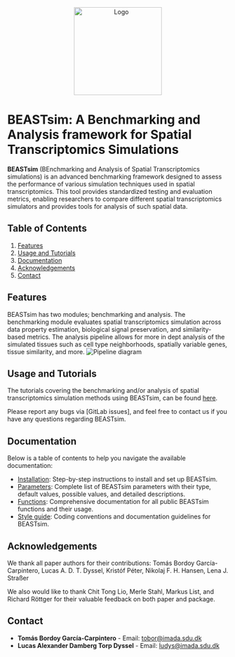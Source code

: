 <center>
  <img src="https://gitlab.sdu.dk/mopitas/benchmarking/-/raw/main/docs/assets/BEAST%20-%20logo.png" alt="Logo" width="200"/>
</center>

# BEASTsim: A Benchmarking and Analysis framework for Spatial Transcriptomics Simulations

**BEASTsim** (BEnchmarking and Analysis of Spatial Transcriptomics simulations) is an advanced benchmarking framework designed to assess the performance of various simulation techniques used in spatial transcriptomics. This tool provides standardized testing and evaluation metrics, enabling researchers to compare different spatial transcriptomics simulators and provides tools for analysis of such spatial data.

## Table of Contents
1. [Features](#features)
2. [Usage and Tutorials](#usage-and-tutorials)
3. [Documentation](#documentation)
4. [Acknowledgements](#acknowledgements)
5. [Contact](#contact)

## Features
 
BEASTsim has two modules; benchmarking and analysis. The benchmarking module evaluates spatial transcriptomics simulation across data property estimation, biological signal preservation, and similarity-based metrics. 
The analysis pipeline allows for more in dept analysis of the simulated tissues such as cell type neighborhoods, spatially variable genes, tissue similarity, and more.
![Pipeline diagram](https://gitlab.sdu.dk/mopitas/benchmarking/-/raw/main/docs/assets/Workflow%20pipeline.png)

## Usage and Tutorials

The tutorials covering the benchmarking and/or analysis of spatial transcriptomics simulation methods using BEASTsim, can be found [here](docs/tutorials).

Please report any bugs via [GitLab issues], and feel free to contact us if you have any questions regarding BEASTsim.

## Documentation

Below is a table of contents to help you navigate the available documentation:

- [Installation](https://gitlab.sdu.dk/mopitas/benchmarking/-/blob/main/docs/installation-docs.md): Step-by-step instructions to install and set up BEASTsim.
- [Parameters](https://gitlab.sdu.dk/mopitas/benchmarking/-/blob/main/docs/parameters-docs.md): Complete list of BEASTsim parameters with their type, default values, possible values, and detailed descriptions.
- [Functions](https://gitlab.sdu.dk/mopitas/benchmarking/-/blob/main/docs/functions-docs.md): Comprehensive documentation for all public BEASTsim functions and their usage.
- [Style guide](https://gitlab.sdu.dk/mopitas/benchmarking/-/blob/main/docs/style_guide.md): Coding conventions and documentation guidelines for BEASTsim.

## Acknowledgements

We thank all paper authors for their contributions: Tomás Bordoy García-Carpintero, Lucas A. D. T. Dyssel, Kristóf Péter, Nikolaj F. H. Hansen, Lena J. Straßer

We also would like to thank Chit Tong Lio, Merle Stahl, Markus List, and Richard Röttger for their valuable feedback on both paper and package.

## Contact

- **Tomás Bordoy García-Carpintero** - Email: tobor@imada.sdu.dk
- **Lucas Alexander Damberg Torp Dyssel** - Email: ludys@imada.sdu.dk
